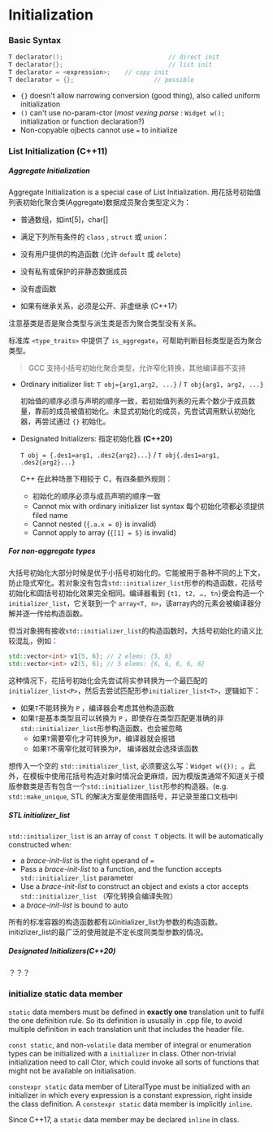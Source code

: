 # Initialization

### Basic Syntax

```c++
T declarator();								// direct init
T declarator{};								// list init
T declarator = <expression>;	// copy init
T declarator = {};						// possible
```

- `{}` doesn't allow narrowing conversion (good thing), also called uniform initialization
- `()` can't use no-param-ctor (*most vexing parse* : `Widget w();` initialization or function declaration?)
- Non-copyable ojbects cannot use `=` to initialize

### List Initialization (C++11)

##### Aggregate Initialization

Aggregate Initialization is a special case of List Initialization. 用花括号初始值列表初始化聚合类(Aggregate)数据成员聚合类型定义为：

- 普通数组，如int[5]，char[]

- 满足下列所有条件的 `class` , `struct` 或 `union`：

 - 没有用户提供的构造函数 (允许 `default` 或 `delete`)

 - 没有私有或保护的非静态数据成员

 - 没有虚函数
 - 如果有继承关系，必须是公开、非虚继承 (C++17)

注意基类是否是聚合类型与派生类是否为聚合类型没有关系。

标准库 `<type_traits>` 中提供了 `is_aggregate`，可帮助判断目标类型是否为聚合类型。

> GCC 支持小括号初始化聚合类型，允许窄化转换，其他编译器不支持

- Ordinary initializer list: `T obj={arg1,arg2, ...}` / `T obj{arg1, arg2, ...}`

  初始值的顺序必须与声明的顺序一致，若初始值列表的元素个数少于成员数量，靠前的成员被值初始化。未显式初始化的成员，先尝试调用默认初始化器，再尝试通过 `{}` 初始化。

- Designated Initializers: 指定初始化器 **(C++20)**

  `T obj = {.des1=arg1, .des2{arg2}...}` / `T obj{.des1=arg1, .des2{arg2}...}` 

  C++ 在此种场景下相较于 C，有四条额外规则：

  - 初始化的顺序必须与成员声明的顺序一致
  - Cannot mix with ordinary initializer list syntax 每个初始化项都必须提供 filed name
  - Cannot nested (`{.a.x = 0}` is invalid)
  - Cannot apply to array (`{[1] = 5}` is invalid)

##### For non-aggregate types

大括号初始化大部分时候是优于小括号初始化的。它能被用于各种不同的上下文，防止隐式窄化。若对象没有包含`std::initializer_list`形参的构造函数，花括号初始化和圆括号初始化效果完全相同。编译器看到 `{t1, t2, …, tn}`便会构造一个 `initializer_list`，它关联到一个 `array<T, n>`，该array内的元素会被编译器分解并逐一传给构造函数。

但当对象拥有接收`std::initializer_list`的构造函数时，大括号初始化的语义比较混乱，例如：

```c++
std::vector<int> v1{5, 6}; // 2 elems: {5, 6}
std::vector<int> v2(5, 6); // 5 elems: {6, 6, 6, 6, 6}
```

这种情况下，花括号初始化会先尝试将实参转换为一个最匹配的`initializer_list<P>`，然后去尝试匹配形参`initializer_list<T>`，逻辑如下：
- 如果`T`不能转换为 `P` ，编译器会考虑其他构造函数
- 如果`T`是基本类型且可以转换为 `P` ，即使存在类型匹配更准确的非`std::initializer_list`形参构造函数，也会被忽略
  - 如果`T`需要窄化才可转换为`P`，编译器就会报错
  - 如果`T`不需窄化就可转换为`P`， 编译器就会选择该函数

想传入一个空的 `std::initializer_list`, 必须要这么写：`Widget w({}); `。此外，在模板中使用花括号构造对象时情况会更麻烦，因为模版类通常不知道关于模版参数类是否有包含一个`std::initializer_list`形参的构造器。(e.g. `std::make_unique`, STL 的解决方案是使用圆括号，并记录至接口文档中)

##### STL initializer_list

`std::initializer_list` is an array of `const T` objects. It will be automatically constructed when:

- a *brace-init-list* is the right operand of `=` 
- Pass a *brace-init-list* to a function, and the function accepts `std::initializer_list` parameter
- Use a *brace-init-list* to construct an object and exists a ctor accepts `std::initializer_list` （窄化转换会编译失败）
- a *brace-init-list* is bound to auto

所有的标准容器的构造函数都有以initializer_list为参数的构造函数。initizlizer_list的最广泛的使用就是不定长度同类型参数的情况。

##### Designated Initializers(C++20)

？？？



### initialize static data member

`static` data members must be defined in **exactly one** translation unit to fulfil the one definition rule. So its definition is ususally in .cpp file, to avoid multiple definition in each translation unit that includes the header file.

`const static`, and non-`volatile` data member of integral or enumeration types can be initialized with a `initializer` in class. Other non-trivial initialization need to call Ctor, which could invoke all sorts of functions that might not be available on initialisation.

`constexpr static` data member of LiteralType must be initialized with an initializer in which every expression is a constant expression, right inside the class definition. A `constexpr static` data member is implicitly `inline`.

Since C++17, a `static` data member may be declared `inline` in class.

